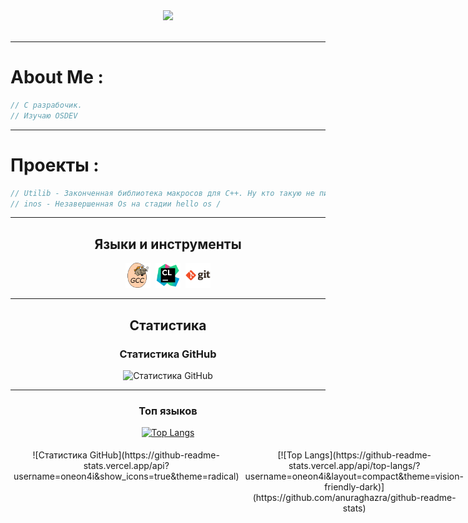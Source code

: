 
<div id="header" align="center">
  <img src="https://media1.giphy.com/media/v1.Y2lkPTc5MGI3NjExMXh3MTBucHEwaHV4MmprMTQ1aXdzcmNidHMzbzgzZGU5NG04dmVzdiZlcD12MV9pbnRlcm5hbF9naWZfYnlfaWQmY3Q9cw/yjSNYYnj9gAeUbSHr3/giphy.gif" width="100"/>
</div>
<div id="header" align="center">
  <img src="https://komarev.com/ghpvc/?username=oneon4i&style=flat-square&color=red" alt=""/>
</div>


------

# About Me :
```Cpp
// С разрабочик.
// Изучаю OSDEV
```
------

# Проекты :
```Cpp
// Utilib - Законченная библиотека макросов для С++. Ну кто такую не писал?)
// inos - Незавершенная Os на стадии hello os /
```
------

<div id="header" align="center">
  
## Языки и инструменты
<div>
  <img src="https://github.com/devicons/devicon/blob/master/icons/gcc/gcc-original.svg" title="gcc" alt="gcc" width="40" height="40"/>&nbsp;
    <img src="https://github.com/devicons/devicon/blob/master/icons/clion/clion-original.svg" width="40" height="40"/>&nbsp;
  <img src="https://github.com/devicons/devicon/blob/master/icons/git/git-original-wordmark.svg" title="Git" **alt="Git" width="40" height="40"/>
</div>

------

## Статистика 

### Статистика GitHub
![Статистика GitHub](https://github-readme-stats.vercel.app/api?username=oneon4i&show_icons=true&theme=radical)

------

### Топ языков 
[![Top Langs](https://github-readme-stats.vercel.app/api/top-langs/?username=oneon4i&layout=compact&theme=vision-friendly-dark)](https://github.com/anuraghazra/github-readme-stats)

<div style="display: flex;">
  <div style="flex: 50%; padding: 5px;">
    ![Статистика GitHub](https://github-readme-stats.vercel.app/api?username=oneon4i&show_icons=true&theme=radical)
  </div>
  <div style="flex: 50%; padding: 5px;">
    [![Top Langs](https://github-readme-stats.vercel.app/api/top-langs/?username=oneon4i&layout=compact&theme=vision-friendly-dark)](https://github.com/anuraghazra/github-readme-stats)
  </div>
</div>
